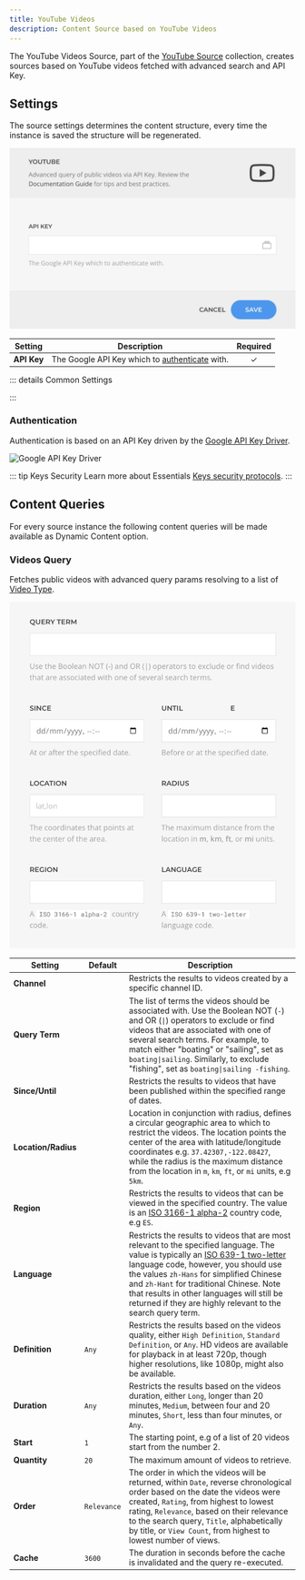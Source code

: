 ```yaml
---
title: YouTube Videos
description: Content Source based on YouTube Videos
---
```


<!--@include: ../../parts/provider-intro.md-->

The YouTube Videos Source, part of the [YouTube Source](../) collection, creates sources based on YouTube videos fetched with advanced search and API Key.

## Settings

The source settings determines the content structure, every time the instance is saved the structure will be regenerated.

![YouTube Videos Source](../../assets/providers/youtube-videos-config.webp)

| Setting | Description | Required |
| ------- | ----------- | :------: |
| **API Key** | The Google API Key which to [authenticate](#authentication) with. | &#x2713; |

::: details Common Settings
<!--@include: ../../parts/provider-common-settings.md-->
:::

### Authentication

Authentication is based on an API Key driven by the [Google API Key Driver](/essentials-for-yootheme-pro/auth/drivers/google-api-key).

![Google API Key Driver](/essentials-for-yootheme-pro/auth/assets/driver/google-api-key.webp)

::: tip Keys Security
Learn more about Essentials [Keys security protocols](/essentials-for-yootheme-pro/oauth-keys-secrets#security).
:::

## Content Queries

For every source instance the following content queries will be made available as Dynamic Content option.

### Videos Query

Fetches public videos with advanced query params resolving to a list of [Video Type](..#video-type).

![YouTube Videos Query](../../assets/providers/youtube-videos-query.webp)

| Setting | Default | Description |
| ------- | ------- | ----------- |
| **Channel** | | Restricts the results to videos created by a specific channel ID. |
| **Query Term** | | The list of terms the videos should be associated with. Use the Boolean NOT (`-`) and OR (`\|`) operators to exclude or find videos that are associated with one of several search terms. For example, to match either "boating" or "sailing", set as `boating\|sailing`. Similarly, to exclude "fishing", set as `boating\|sailing -fishing`. |
| **Since/Until** | | Restricts the results to videos that have been published within the specified range of dates. |
| **Location/Radius** | | Location in conjunction with radius, defines a circular geographic area to which to restrict the videos. The location points the center of the area with latitude/longitude coordinates e.g. `37.42307,-122.08427`, while the radius is the maximum distance from the location in `m`, `km`, `ft`, or `mi` units, e.g `5km`. |
| **Region** | | Restricts the results to videos that can be viewed in the specified country. The value is an [ISO 3166-1 alpha-2](https://www.iso.org/iso-3166-country-codes.html) country code, e.g `ES`.
| **Language** | | Restricts the results to videos that are most relevant to the specified language. The value is typically an [ISO 639-1 two-letter](https://www.loc.gov/standards/iso639-2/php/code_list.php) language code, however, you should use the values `zh-Hans` for simplified Chinese and `zh-Hant` for traditional Chinese. Note that results in other languages will still be returned if they are highly relevant to the search query term. |
| **Definition** | `Any` | Restricts the results based on the videos quality, either `High Definition`, `Standard Definition`,  or `Any`. HD videos are available for playback in at least 720p, though higher resolutions, like 1080p, might also be available. |
| **Duration** | `Any` | Restricts the results based on the videos duration, either `Long`, longer than 20 minutes, `Medium`, between four and 20 minutes, `Short`, less than four minutes, or `Any`. |
| **Start** | `1` | The starting point, e.g of a list of 20 videos start from the number 2. |
| **Quantity** | `20` | The maximum amount of videos to retrieve. |
| **Order** | `Relevance` | The order in which the videos will be returned, within `Date`, reverse chronological order based on the date the videos were created, `Rating`, from highest to lowest rating, `Relevance`, based on their relevance to the search query, `Title`, alphabetically by title, or `View Count`, from highest to lowest number of views. |
| **Cache** | `3600` | The duration in seconds before the cache is invalidated and the query re-executed. |
